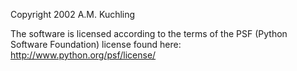 Copyright 2002 A.M. Kuchling

The software is licensed according to the terms of the PSF (Python Software Foundation) license found here: http://www.python.org/psf/license/